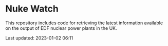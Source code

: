 # Nuke Watch

This repository includes code for retrieving the latest information available on the output of EDF nuclear power plants in the UK.

Last updated: 2023-01-02 06:11